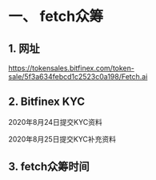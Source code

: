 # 一、 fetch众筹

## 1. 网址

https://tokensales.bitfinex.com/token-sale/5f3a634febcd1c2523c0a198/Fetch.ai

## 2. Bitfinex KYC

2020年8月24日提交KYC资料

2020年8月25日提交KYC补充资料

## 3. fetch众筹时间


